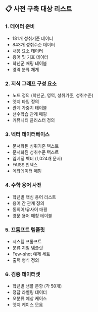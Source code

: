 ## 📋 **사전 구축 대상 리스트**

### **1. 데이터 준비**
- 181개 성취기준 데이터
- 843개 성취수준 데이터
- 내용 요소 데이터
- 용어 및 기호 데이터
- 학년군 매핑 테이블
- 영역 분류 체계

### **2. 지식 그래프 구성 요소**
- 노드 정의 (학년군, 영역, 성취기준, 성취수준)
- 엣지 타입 정의
- 관계 가중치 테이블
- 선수학습 관계 매핑
- 커뮤니티 클러스터 정의

### **3. 벡터 데이터베이스**
- 문서화된 성취기준 텍스트
- 문서화된 성취수준 텍스트
- 임베딩 벡터 (1,024개 문서)
- FAISS 인덱스
- 메타데이터 매핑

### **4. 수학 용어 사전**
- 학년별 핵심 용어 리스트
- 용어 간 관계 정의
- 동의어/유사어 매핑
- 영문 용어 매칭 테이블

### **5. 프롬프트 템플릿**
- 시스템 프롬프트
- 분류 지침 템플릿
- Few-shot 예제 세트
- 출력 형식 정의

### **6. 검증 데이터셋**
- 학년별 샘플 문항 (각 50개)
- 정답 라벨링 데이터
- 오분류 예상 케이스
- 엣지 케이스 모음